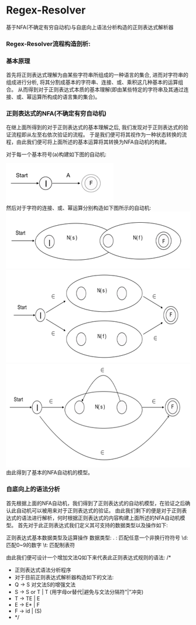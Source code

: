 # Regex-Resolver
基于NFA(不确定有穷自动机)与自底向上语法分析构造的正则表达式解析器

### Regex-Resolver流程构造剖析:

### 基本原理
首先将正则表达式理解为由某些字符串所组成的一种语言的集合, 进而对字符串的组成进行分析,
将其分割成基本的字符串、连接、或、乘积这几种基本的运算组合。
从而得到对于正则表达式本质的基本理解(即由某些特定的字符串及其通过连接、或、幂运算所构成的语言集的集合)。

### 正则表达式的NFA(不确定有穷自动机)
在继上面所得到的对于正则表达式的基本理解之后, 我们发现对于正则表达式的验证流程即从左至右依次验证的流程。
于是我们便可将其视作为一种状态转换的流程，由此我们便可将上面所述的基本运算将其转换为NFA自动机的构建。

对于每一个基本符号(a)构建如下图的自动机:
<div align="space-between">
  <img src="https://github.com/Panda-Hope/panda-hope.github.io/blob/master/gif/regex1.png" width="293" height="109">
</div>
然后对于字符的连接、或、幂运算分别构造如下图所示的自动机:
<div align="space-between">
  <img src="https://github.com/Panda-Hope/panda-hope.github.io/blob/master/gif/regex4.png" width="617" height="157">
  <img src="https://github.com/Panda-Hope/panda-hope.github.io/blob/master/gif/regex2.png" width="658" height="253">
  <img src="https://github.com/Panda-Hope/panda-hope.github.io/blob/master/gif/regex3.png" width="645" height="283">
</div>
由此得到了基本的NFA自动机的模型。

### 自底向上的语法分析
首先根据上面的NFA自动机，我们得到了正则表达式的自动机模型，在验证之后确认此自动机可以被用来对于正则表达式的验证。
由此我们剩下的便是对于正则表达式的语法进行解析，何时根据正则表达式的内容构建上面所述的NFA自动机模型。
首先对于此正则表达式我们定义其可支持的数据类型以及操作如下:

<div  align="space-between">
  正则表达式基本数据类型及运算操作
  数据类型:
    . : 匹配任意一个非换行符符号
    \d: 匹配0~9的数字
    \t: 匹配制表符
</div>
 
 由此我们便可设计一个增加文法Q如下来代表此正则表达式规则的语法:
 /*
 * 正则表达式语法分析程序
 * 对于目前正则表达式解析器构造如下的文法:
 * Q -> S           对文法S的增强文法
 * S -> S or T | T (用字母or替代|避免与文法分隔符"|"冲突)
 * T -> TE | E
 * E -> E* | F
 * F -> id | (S)
 * */


